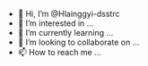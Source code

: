 - 👋 Hi, I’m @Hlainggyi-dsstrc
- 👀 I’m interested in ...
- 🌱 I’m currently learning ...
- 💞️ I’m looking to collaborate on ...
- 📫 How to reach me ...

<!---
Hlainggyi-dsstrc/Hlainggyi-dsstrc is a ✨ special ✨ repository because its `README.md` (this file) appears on your GitHub profile.
You can click the Preview link to take a look at your changes.
--->
